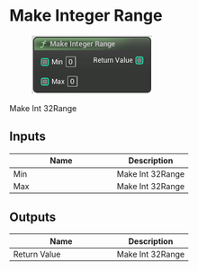 # Make Integer Range

<div align="left" data-full-width="false"><figure><img src="../../../../api/Math/Interval/Make_Integer_Range.png" alt=""><figcaption></figcaption></figure></div>

Make Int 32Range

## Inputs

<table><thead><tr><th width="170">Name</th><th>Description</th></tr></thead><tbody><tr><td>Min</td><td>Make Int 32Range</td></tr><tr><td>Max</td><td>Make Int 32Range</td></tr></tbody></table>

## Outputs

<table><thead><tr><th width="170">Name</th><th>Description</th></tr></thead><tbody><tr><td>Return Value</td><td>Make Int 32Range</td></tr></tbody></table>
